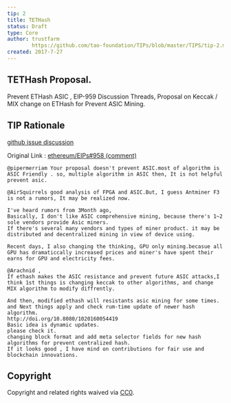 ```yaml
---
tip: 2
title: TETHash 
status: Draft
type: Core
author: trustfarm
        https://github.com/tao-foundation/TIPs/blob/master/TIPS/tip-2.md
created: 2017-7-27
---
```


## TETHash Proposal.

Prevent ETHash ASIC , EIP-959 Discussion Threads, Proposal on Keccak / MIX change on ETHash for Prevent ASIC Mining.
## TIP Rationale

[github issue discussion](https://github.com/trustfarm/teo-material/issues/2)

Original Link : [ethereum/EIPs#958 (comment)](https://github.com/ethereum/EIPs/issues/958#issuecomment-377849594)
```
@pipermerriam Your proposal doesn't prevent ASIC.most of algorithm is ASIC Friendly . so, multiple algorithm in ASIC then, It is not helpful prevent asic.

@AirSquirrels good analysis of FPGA and ASIC.But, I guess Antminer F3 is not a rumors, It may be realized now.

I've heard rumors from 3Month ago,
Basically, I don't like ASIC comprehensive mining, because there's 1~2 sole vendors provide Asic miners.
If there's several many vendors and types of miner product. it may be distributed and decentralized mining in view of device using.

Recent days, I also changing the thinking, GPU only mining.becasue all GPU has dramaticcally increased prices and miner's have spent their earns for GPU and electricity fees.

@Arachnid ,
If ethash makes the ASIC resistance and prevent future ASIC attacks,I think 1st things is changing keccak to other algorithms, and change MIX algorithm to modify diffrently.

And then, modified ethash will resistants asic mining for some times.
and Next things apply and check rum-time update of newer hash algorithm. 
http://doi.org/10.8080/1020160054419 
Basic idea is dynamic updates.
please check it.
changing block format and add meta selector fields for new hash algorithms for prevent centralized hash.
If it looks good , I have mind on contributions for fair use and blockchain innovations.
```


## Copyright

Copyright and related rights waived via [CC0](https://creativecommons.org/publicdomain/zero/1.0/).
